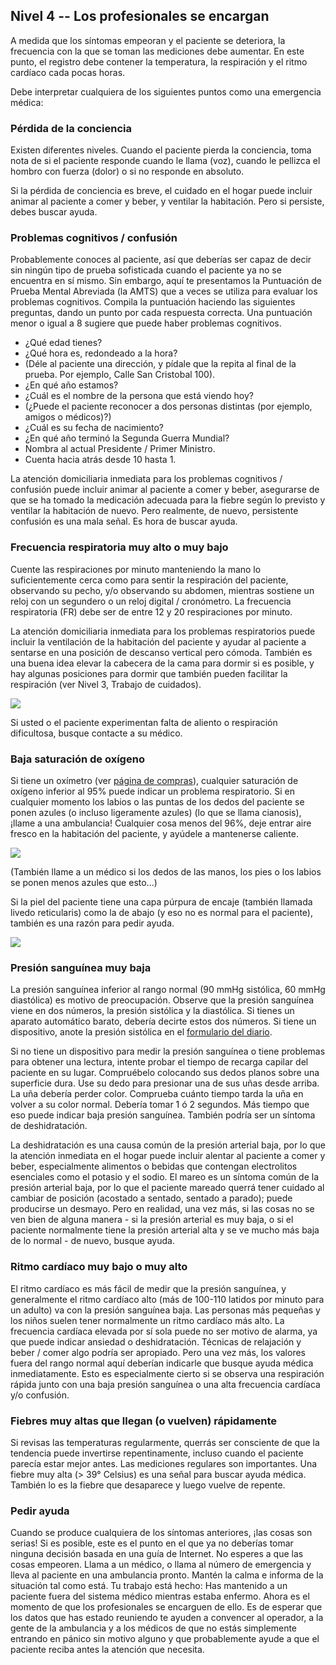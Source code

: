 ## Nivel 4 -- Los profesionales se encargan

A medida que los síntomas empeoran y el paciente se deteriora, la frecuencia con la que se toman las mediciones debe aumentar. En este punto, el registro debe contener la temperatura, la respiración y el ritmo cardíaco cada pocas horas.

Debe interpretar cualquiera de los siguientes puntos como una emergencia médica:

### Pérdida de la conciencia

Existen diferentes niveles. Cuando el paciente pierda la conciencia, toma nota de si el paciente responde cuando le llama (voz), cuando le pellizca el hombro con fuerza (dolor) o si no responde en absoluto.

Si la pérdida de conciencia es breve, el cuidado en el hogar puede incluir animar al paciente a comer y beber, y ventilar la habitación. Pero si persiste, debes buscar ayuda.

### Problemas cognitivos / confusión

Probablemente conoces al paciente, así que deberías ser capaz de decir sin ningún tipo de prueba sofisticada cuando el paciente ya no se encuentra en sí mismo. Sin embargo, aquí te presentamos la Puntuación de Prueba Mental Abreviada (la AMTS) que a veces se utiliza para evaluar los problemas cognitivos. Compila la puntuación haciendo las siguientes preguntas, dando un punto por cada respuesta correcta. Una puntuación menor o igual a 8 sugiere que puede haber problemas cognitivos. 

- ¿Qué edad tienes? 
- ¿Qué hora es, redondeado a la hora? 
- (Déle al paciente una dirección, y pídale que la repita al final de la prueba. Por ejemplo, Calle San Cristobal 100). 
- ¿En qué año estamos? 
- ¿Cuál es el nombre de la persona que está viendo hoy?
- (¿Puede el paciente reconocer a dos personas distintas (por ejemplo, amigos o médicos)?) 
- ¿Cuál es su fecha de nacimiento? 
- ¿En qué año terminó la Segunda Guerra Mundial? 
- Nombra al actual Presidente / Primer Ministro. 
- Cuenta hacia atrás desde 10 hasta 1.

La atención domiciliaria inmediata para los problemas cognitivos / confusión puede incluir animar al paciente a comer y beber, asegurarse de que se ha tomado la medicación adecuada para la fiebre según lo previsto y ventilar la habitación de nuevo. Pero realmente, de nuevo, persistente confusión es una mala señal. Es hora de buscar ayuda.

### Frecuencia respiratoria muy alto o muy bajo

Cuente las respiraciones por minuto manteniendo la mano lo suficientemente cerca como para sentir la respiración del paciente, observando su pecho, y/o observando su abdomen, mientras sostiene un reloj con un segundero o un reloj digital / cronómetro. La frecuencia respiratoria (FR) debe ser de entre 12 y 20 respiraciones por minuto. 

La atención domiciliaria inmediata para los problemas respiratorios puede incluir la ventilación de la habitación del paciente y ayudar al paciente a sentarse en una posición de descanso vertical pero cómoda. También es una buena idea elevar la cabecera de la cama para dormir si es posible, y hay algunas posiciones para dormir que también pueden facilitar la respiración (ver Nivel 3, Trabajo de cuidados).

![](/images/dyspnoe.png)

Si usted o el paciente experimentan falta de aliento o respiración dificultosa, busque contacte a su médico. 

### Baja saturación de oxígeno

Si tiene un oxímetro (ver [página de compras](/compras)), cualquier saturación de oxígeno inferior al 95% puede indicar un problema respiratorio. Si en cualquier momento los labios o las puntas de los dedos del paciente se ponen azules (o incluso ligeramente azules) (lo que se llama cianosis), ¡llame a una ambulancia! Cualquier cosa menos del 96%, deje entrar aire fresco en la habitación del paciente, y ayúdele a mantenerse caliente.

![](/images/cyanosis.png)

(También llame a un médico si los dedos de las manos, los pies o los labios se ponen menos azules que esto...)

Si la piel del paciente tiene una capa púrpura de encaje (también llamada livedo reticularis) como la de abajo (y eso no es normal para el paciente), también es una razón para pedir ayuda.

![](/images/livedo-reticularis.png)

### Presión sanguínea muy baja

La presión sanguínea inferior al rango normal (90 mmHg sistólica, 60 mmHg diastólica) es motivo de preocupación. Observe que la presión sanguínea viene en dos números, la presión sistólica y la diastólica. Si tienes un aparato automático barato, debería decirte estos dos números. Si tiene un dispositivo, anote la presión sistólica en el [formulario del diario](/images/covid-diary.pdf).

Si no tiene un dispositivo para medir la presión sanguínea o tiene problemas para obtener una lectura, intente probar el tiempo de recarga capilar del paciente en su lugar. Compruébelo colocando sus dedos planos sobre una superficie dura. Use su dedo para presionar una de sus uñas desde arriba. La uña debería perder color. Comprueba cuánto tiempo tarda la uña en volver a su color normal. Debería tomar 1 ó 2 segundos. Más tiempo que eso puede indicar baja presión sanguínea. También podría ser un síntoma de deshidratación. 

La deshidratación es una causa común de la presión arterial baja, por lo que la atención inmediata en el hogar puede incluir alentar al paciente a comer y beber, especialmente alimentos o bebidas que contengan electrolitos esenciales como el potasio y el sodio. El mareo es un síntoma común de la presión arterial baja, por lo que el paciente mareado querrá tener cuidado al cambiar de posición (acostado a sentado, sentado a parado); puede producirse un desmayo. Pero en realidad, una vez más, si las cosas no se ven bien de alguna manera - si la presión arterial es muy baja, o si el paciente normalmente tiene la presión arterial alta y se ve mucho más baja de lo normal - de nuevo, busque ayuda.

### Ritmo cardíaco muy bajo o muy alto

El ritmo cardíaco es más fácil de medir que la presión sanguínea, y generalmente el ritmo cardíaco alto (más de 100-110 latidos por minuto para un adulto) va con la presión sanguínea baja. Las personas más pequeñas y los niños suelen tener normalmente un ritmo cardíaco más alto. La frecuencia cardíaca elevada por sí sola puede no ser motivo de alarma, ya que puede indicar ansiedad o deshidratación. Técnicas de relajación y beber / comer algo podría ser apropiado. Pero una vez más, los valores fuera del rango normal aquí deberían indicarle que busque ayuda médica inmediatamente. Esto es especialmente cierto si se observa una respiración rápida junto con una baja presión sanguínea o una alta frecuencia cardíaca y/o confusión. 

### Fiebres muy altas que llegan (o vuelven) rápidamente

Si revisas las temperaturas regularmente, querrás ser consciente de que la tendencia puede invertirse repentinamente, incluso cuando el paciente parecía estar mejor antes. Las mediciones regulares son importantes. Una fiebre muy alta (> 39° Celsius) es una señal para buscar ayuda médica. También lo es la fiebre que desaparece y luego vuelve de repente. 

### Pedir ayuda

Cuando se produce cualquiera de los síntomas anteriores, ¡las cosas son serias! Si es posible, este es el punto en el que ya no deberías tomar ninguna decisión basada en una guía de Internet. No esperes a que las cosas empeoren. Llama a un médico, o llama al número de emergencia y lleva al paciente en una ambulancia pronto. Mantén la calma e informa de la situación tal como está. Tu trabajo está hecho: Has mantenido a un paciente fuera del sistema médico mientras estaba enfermo. Ahora es el momento de que los profesionales se encarguen de ello. Es de esperar que los datos que has estado reuniendo te ayuden a convencer al operador, a la gente de la ambulancia y a los médicos de que no estás simplemente entrando en pánico sin motivo alguno y que probablemente ayude a que el paciente reciba antes la atención que necesita.
